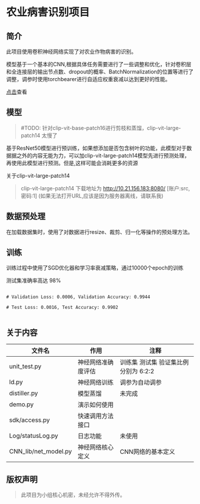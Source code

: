 # 农业病害识别项目

## 简介

此项目使用卷积神经网络实现了对农业作物病害的识别。

模型基于一个基本的CNN,根据具体任务需要进行了一些调整和优化，针对卷积层和全连接层的输出节点数、dropout的概率、BatchNormalization的位置等进行了调整，调参时使用torchbearer进行自适应权重衰减以达到更好的性能。

[点击](CNN_lib/note.md)查看

## 模型

> #TODO: 针对clip-vit-base-patch16进行剪枝和蒸馏，clip-vit-large-patch14 太慢了

基于ResNet50模型进行预训练，如果想添加是否包含树叶的功能，此模型对于数据据之外的内容无能为力，可以加clip-vit-large-patch14模型先进行预测处理，再使用此模型进行预测。但是,这样可能会消耗更多的资源

关于clip-vit-large-patch14
> clip-vit-large-patch14 下载地址为 http://10.21.156.183:8080/ [账户:src,密码:1] (如果无法打开URL,应该是因为服务器离线，请联系我)

## 数据预处理

在加载数据集时，使用了对数据进行resize、裁剪、归一化等操作的预处理方法。

## 训练

训练过程中使用了SGD优化器和学习率衰减策略，通过10000个epoch的训练

测试集准确率高达 98%

```shell

# Validation Loss: 0.0006, Validation Accuracy: 0.9944

# Test Loss: 0.0016, Test Accuracy: 0.9902


```

## 关于内容

| 文件名               | 作用               | 注释                                 |
| -------------------- | ------------------ | ------------------------------------ |
| unit_test.py         | 神经网络准确度评估 | 训练集 测试集 验证集比例分别为 6:2:2 |
| ld.py                | 神经网络训练       | 调参为自动调参                       |
| distiller.py         | 模型蒸馏           | 未完成                               |
| demo.py              | 演示如何使用       |                                      |
| sdk/access.py        | 快速调用方法接口   |                                      |
| Log/statusLog.py     | 日志功能           | 未使用                               |
| CNN_lib/net_model.py | 神经网络核心定义   | CNN网络的基本定义                             |

## 版权声明

> 此项目为小组核心机密，未经允许不得外传。
